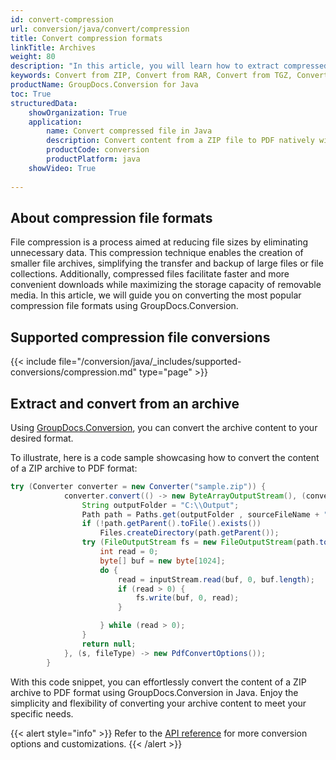 ```yaml
---
id: convert-compression
url: conversion/java/convert/compression
title: Convert compression formats
linkTitle: Archives
weight: 80
description: "In this article, you will learn how to extract compressed files and convert them to desired format with GroupDocs.Conversion for Java."
keywords: Convert from ZIP, Convert from RAR, Convert from TGZ, Convert from 7Z
productName: GroupDocs.Conversion for Java
toc: True
structuredData:
    showOrganization: True
    application:    
        name: Convert compressed file in Java    
        description: Convert content from a ZIP file to PDF natively with high performance using Java language and GroupDocs.Conversion for Java APIs
        productCode: conversion
        productPlatform: java 
    showVideo: True
    
---
```


## About compression file formats

File compression is a process aimed at reducing file sizes by eliminating unnecessary data. This compression technique enables the creation of smaller file archives, simplifying the transfer and backup of large files or file collections. Additionally, compressed files facilitate faster and more convenient downloads while maximizing the storage capacity of removable media. In this article, we will guide you on converting the most popular compression file formats using GroupDocs.Conversion.

## Supported compression file conversions

{{< include file="/conversion/java/_includes/supported-conversions/compression.md" type="page" >}}

<!--
## Extract from ZIP

Leverage the power of [GroupDocs.Conversion](https://products.groupdocs.com/conversion/java) to effortlessly extract content from your archives. See below for an example of how to extract content from a ZIP archive:

```csharp
// Load the source ZIP file
using (Converter converter = new Converter("sample.zip"))
{
    converter.Convert(() => new MemoryStream(), (Stream convertedStream, string sourceFileName) =>
    {
        // store extracted content
        string fileName = Path.Combine(outputFolder, sourceFileName);
        Directory.CreateDirectory(Path.GetDirectoryName(fileName)!);
        using (var fs = new FileStream(fileName, FileMode.Create))
        {
            convertedStream.CopyTo(fs);
        }
    }, (_, _) => null);
}

```
In simple terms, using **GroupDocs.Conversion** is as easy as loading a ZIP file into the `Converter` class and specifying a handler to store the resulting output. Once you've completed these steps, GroupDocs.Conversion takes care of the rest, handling the conversion process seamlessly.

{{< alert style="info" >}}
Refer to the [API reference](https://apireference.groupdocs.com/conversion/java/groupdocs.conversion.options.convert) for more conversion options and customizations.
{{< /alert >}}
-->

## Extract and convert from an archive 

Using [GroupDocs.Conversion](https://products.groupdocs.com/conversion/java), you can convert the archive content to your desired format. 

To illustrate, here is a code sample showcasing how to convert the content of a ZIP archive to PDF format:

```java
try (Converter converter = new Converter("sample.zip")) {
            converter.convert(() -> new ByteArrayOutputStream(), (convertedStream, sourceFileName) -> {
                String outputFolder = "C:\\Output";
				Path path = Paths.get(outputFolder , sourceFileName + ".pdf");
                if (!path.getParent().toFile().exists())
                    Files.createDirectory(path.getParent());
                try (FileOutputStream fs = new FileOutputStream(path.toFile()); InputStream inputStream = convertedStream.toInputStream();) {
                    int read = 0;
                    byte[] buf = new byte[1024];
                    do {
                        read = inputStream.read(buf, 0, buf.length);
                        if (read > 0) {
                            fs.write(buf, 0, read);
                        }

                    } while (read > 0);
                }
                return null;
            }, (s, fileType) -> new PdfConvertOptions());
        }
```
With this code snippet, you can effortlessly convert the content of a ZIP archive to PDF format using GroupDocs.Conversion in Java. Enjoy the simplicity and flexibility of converting your archive content to meet your specific needs.

{{< alert style="info" >}}
Refer to the [API reference](https://apireference.groupdocs.com/conversion/java/groupdocs.conversion.options.convert) for more conversion options and customizations.
{{< /alert >}}

